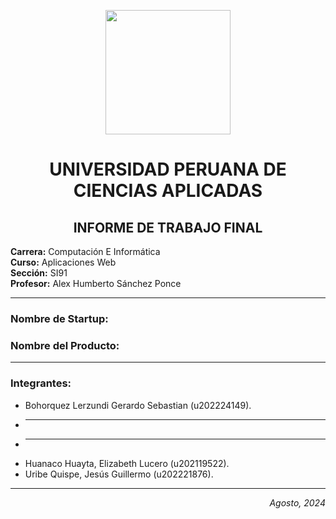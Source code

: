 <p align="center">
<img src="https://github.com/user-attachments/assets/cf8e0f8c-00af-401d-b925-9f9112f238cc" width="200" height="199">
</p>

<h1 align="center">UNIVERSIDAD PERUANA DE CIENCIAS APLICADAS</h1>
<h2 align="center"> INFORME DE TRABAJO FINAL </h2>

**Carrera:** Computación E Informática  
**Curso:** Aplicaciones Web  
**Sección:** SI91  
**Profesor:** Alex Humberto Sánchez Ponce

---

### Nombre de Startup:

### Nombre del Producto:

---

### Integrantes:

- Bohorquez Lerzundi Gerardo Sebastian (u202224149).
- ___
- ___
- Huanaco Huayta, Elizabeth Lucero (u202119522).
- Uribe Quispe, Jesús Guillermo (u202221876).

---

<p align="right"><i>Agosto, 2024</i></p>
